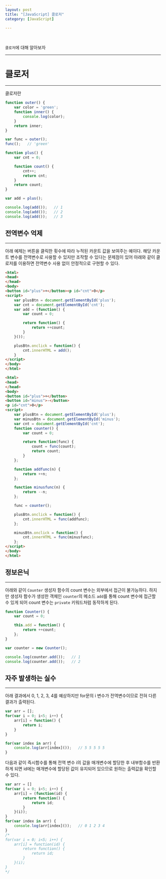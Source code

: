 ```yaml
---
layout: post
title: "[JavaScript] 클로저"
category: [JavaScript]

---
```

<br>

`클로저`에 대해 알아보자
<!-- more -->

<hr>


# 클로저
---
클로저란

```javascript
function outer() {
    var color = 'green';
    function inner() {
        console.log(color);
    }
    return inner;
}

var func = outer();
func();   // 'green'
```

```javascript
function plus() {
    var cnt = 0;

    function count() {
        cnt++;
        return cnt;
    }
    return count;
}

var add = plus();

console.log(add());   // 1
console.log(add());   // 2
console.log(add());   // 3
```

## 전역변수 억제
---
아래 예제는 버튼을 클릭한 횟수에 따라 누적된 카운트 값을 보여주는 예이다. 해당 카운트 변수를 전역변수로 사용할 수 있지만 조작할 수 있다는 문제점이 있어 아래와 같이 클로저를 이용하면 전역변수 사용 없이 안정적으로 구현할 수 있다.
```html
<html>
<head>
</head>
<body>
<button id="plus">+</button><p id="cnt">0</p>
<script>
    var plusBtn = document.getElementById('plus');
    var cnt = document.getElementById('cnt');
    var add = (function() {
        var count = 0;

        return function() {
            return ++count;
        }
    }());

    plusBtn.onclick = function() {
        cnt.innerHTML = add();
    }
</script>
</body>
</html>
```
```html
<html>
<head>
</head>
<body>
<button id="plus">+</button>
<button id="minus">-</button>
<p id="cnt">0</p>
<script>
    var plusBtn = document.getElementById('plus');
    var minusBtn = document.getElementById('minus');
    var cnt = document.getElementById('cnt');
    function counter() {
        var count = 0;

        return function(func) {
            count = func(count);
            return count;
        }
    };

    function addfunc(n) {
        return ++n;
    };

    function minusfunc(n) {
        return --n;
    };

    func = counter();

    plusBtn.onclick = function() {
        cnt.innerHTML = func(addfunc);
    };

    minusBtn.onclick = function() {
        cnt.innerHTML = func(minusfunc);
    };
</script>
</body>
</html>
```

## 정보은닉
---
아래와 같이 `Counter` 생성자 함수의 count 변수는 외부에서 접근이 불가능하다. 하지만 생성자 함수가 생성한 객체인 `counter`의 메소드 `add`를 통해 count 변수에 접근할 수 있게 되어 count 변수는 `private` 키워드처럼 동작하게 된다.
```javascript
function Counter() {
    var count = 0;

    this.add = function() {
        return ++count;
    };    
}

var counter = new Counter();

console.log(counter.add());   // 1
console.log(counter.add());   // 2
```

## 자주 발생하는 실수
---
아래 결과에서 0, 1, 2, 3, 4를 예상하지만 for문의 i 변수가 전역변수이므로 전혀 다른 결과가 출력된다.
```javascript
var arr = [];
for(var i = 0; i<5; i++) {
    arr[i] = function() {
        return i;
    }
}  

for(var index in arr) {          
    console.log(arr[index]());   // 5 5 5 5 5
}
```

다음과 같이 즉시함수를 통해 전역 변수 i의 값을 매개변수에 할당한 후 내부함수를 반환하게 되면 id에는 매개변수에 할당된 값이 유지되어 있으므로 원하는 출력값을 확인할 수 있다.
```javascript
var arr = []
for(var i = 0; i<5; i++) {
    arr[i] = (function(id) {
        return function() {
            return id;
        }
    }(i));
}  
for(var index in arr) {          
    console.log(arr[index]());   // 0 1 2 3 4
}
/*
for(var i = 0; i<5; i++) {
    arr[i] = function(id) {
        return function() {
            return id;
        }
    }(i);
}  
*/
```
